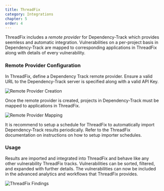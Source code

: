 ```yaml
---
title: ThreadFix
category: Integrations
chapter: 5
order: 4
---
```


ThreadFix includes a *remote provider* for Dependency-Track which provides seemless and automatic integration.
Vulnerabilities on a per-project basis in Dependency-Track are mapped to corresponding applications in ThreadFix
along with details of every vulnerability.

### Remote Provider Configuration
In ThreadFix, define a Dependency Track remote provider. Ensure a valid URL to the Dependency-Track server is 
specified along with a valid API Key.

![Remote Provider Creation](/images/screenshots/threadfix-remoteprovider-create.png)

Once the remote provider is created, projects in Dependency-Track must be mapped to applications in ThreadFix.

![Remote Provider Mapping](/images/screenshots/threadfix-remoteprovider-mappings.png)

It is recommend to setup a schedule for ThreadFix to automatically import Dependency-Track results periodically.
Refer to the ThreadFix documentation on instructions on how to setup importer schedules.

### Usage
Results are imported and integrated into ThreadFix and behave like any other vulnerability ThreadFix tracks.
Vulnerabilities can be sorted, filtered, and expanded with further details. The vulnerabilities can now be 
included in the advanced analytics and workflows that ThreadFix provides.

![ThreadFix Findings](/images/screenshots/threadfix-results.png)
